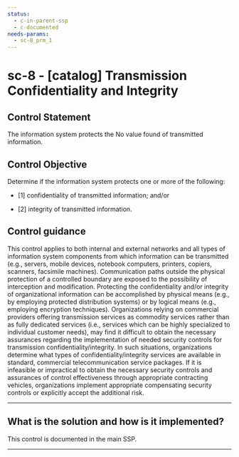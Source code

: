```yaml
---
status:
  - c-in-parent-ssp
  - c-documented
needs-params:
  - sc-8_prm_1
---
```


# sc-8 - \[catalog\] Transmission Confidentiality and Integrity

## Control Statement

The information system protects the No value found of transmitted information.

## Control Objective

Determine if the information system protects one or more of the following:

- \[1\] confidentiality of transmitted information; and/or

- \[2\] integrity of transmitted information.

## Control guidance

This control applies to both internal and external networks and all types of information system components from which information can be transmitted (e.g., servers, mobile devices, notebook computers, printers, copiers, scanners, facsimile machines). Communication paths outside the physical protection of a controlled boundary are exposed to the possibility of interception and modification. Protecting the confidentiality and/or integrity of organizational information can be accomplished by physical means (e.g., by employing protected distribution systems) or by logical means (e.g., employing encryption techniques). Organizations relying on commercial providers offering transmission services as commodity services rather than as fully dedicated services (i.e., services which can be highly specialized to individual customer needs), may find it difficult to obtain the necessary assurances regarding the implementation of needed security controls for transmission confidentiality/integrity. In such situations, organizations determine what types of confidentiality/integrity services are available in standard, commercial telecommunication service packages. If it is infeasible or impractical to obtain the necessary security controls and assurances of control effectiveness through appropriate contracting vehicles, organizations implement appropriate compensating security controls or explicitly accept the additional risk.

______________________________________________________________________

## What is the solution and how is it implemented?

This control is documented in the main SSP.

______________________________________________________________________
